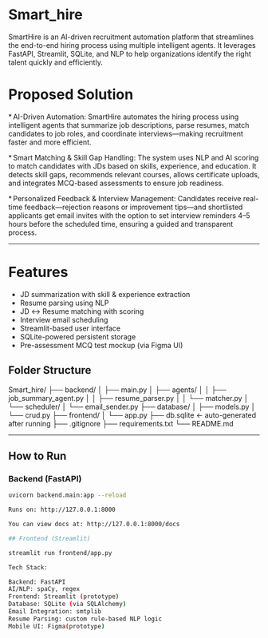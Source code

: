 # Smart_hire 

SmartHire is an AI-driven recruitment automation platform that streamlines the end-to-end hiring process using multiple intelligent agents. It leverages FastAPI, Streamlit, SQLite, and NLP to help organizations identify the right talent quickly and efficiently.

# Proposed Solution
* AI-Driven Automation:
SmartHire automates the hiring process using intelligent agents that summarize job descriptions, parse resumes, match candidates to job roles, and coordinate interviews—making recruitment faster and more efficient.

* Smart Matching & Skill Gap Handling:
The system uses NLP and AI scoring to match candidates with JDs based on skills, experience, and education. It detects skill gaps, recommends relevant courses, allows certificate uploads, and integrates MCQ-based assessments to ensure job readiness.

* Personalized Feedback & Interview Management:
Candidates receive real-time feedback—rejection reasons or improvement tips—and shortlisted applicants get email invites with the option to set interview reminders 4–5 hours before the scheduled time, ensuring a guided and transparent process.

---

# Features
- JD summarization with skill & experience extraction
- Resume parsing using NLP
- JD ↔ Resume matching with scoring
- Interview email scheduling
- Streamlit-based user interface
- SQLite-powered persistent storage
- Pre-assessment MCQ test mockup (via Figma UI)

##  Folder Structure

Smart_hire/
├── backend/
│   ├── main.py
│   ├── agents/
│   │   ├── job_summary_agent.py
│   │   ├── resume_parser.py
│   │   └── matcher.py
│   └── scheduler/
│       └── email_sender.py
├── database/
│   ├── models.py
│   └── crud.py
├── frontend/
│   └── app.py
├── db.sqlite         ← auto-generated after running
├── .gitignore
├── requirements.txt
└── README.md

---

##  How to Run

### Backend (FastAPI)
```bash
uvicorn backend.main:app --reload

Runs on: http://127.0.0.1:8000

You can view docs at: http://127.0.0.1:8000/docs

## Frontend (Streamlit)

streamlit run frontend/app.py

Tech Stack:

Backend: FastAPI
AI/NLP: spaCy, regex
Frontend: Streamlit (prototype)
Database: SQLite (via SQLAlchemy)
Email Integration: smtplib
Resume Parsing: custom rule-based NLP logic
Mobile UI: Figma(prototype)
